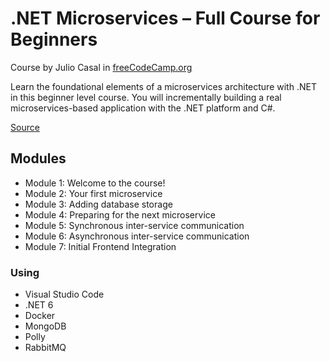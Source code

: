# .NET Microservices – Full Course for Beginners

Course by Julio Casal in [freeCodeCamp.org](https://www.youtube.com/c/Freecodecamp)

Learn the foundational elements of a microservices architecture with .NET in this beginner level course. You will incrementally building a real microservices-based application with the .NET platform and C#.

[Source](https://youtu.be/CqCDOosvZIk) 

## Modules

- Module 1: Welcome to the course!
- Module 2: Your first microservice
- Module 3: Adding database storage
- Module 4: Preparing for the next microservice
- Module 5: Synchronous inter-service communication
- Module 6: Asynchronous inter-service communication
- Module 7: Initial Frontend Integration

### Using

- Visual Studio Code
- .NET 6
- Docker
- MongoDB
- Polly
- RabbitMQ